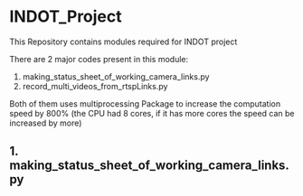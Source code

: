 # INDOT_Project
This Repository contains modules required for INDOT project

There are 2 major codes present in this module:
1. making_status_sheet_of_working_camera_links.py
2. record_multi_videos_from_rtspLinks.py

Both of them uses multiprocessing Package to increase the computation speed by 800% (the CPU had 8 cores, if it has more cores the speed can be increased by more)


## 1. making_status_sheet_of_working_camera_links.py
